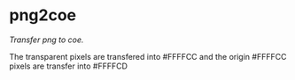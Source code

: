 # png2coe
*Transfer png to coe.*

The transparent pixels are transfered into #FFFFCC and the origin #FFFFCC pixels are transfer into #FFFFCD
